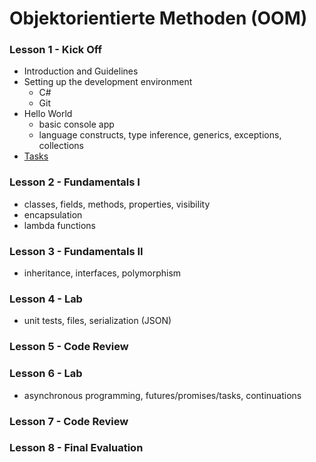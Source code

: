 # Objektorientierte Methoden (OOM)

### Lesson 1 - Kick Off
  * Introduction and Guidelines
  * Setting up the development environment
    * C#
    * Git
  * Hello World
    * basic console app
    * language constructs, type inference, generics, exceptions, collections
  * [Tasks](https://github.com/bicoom/oom/wiki/Lesson-1) 

### Lesson 2 - Fundamentals I
  * classes, fields, methods, properties, visibility
  * encapsulation
  * lambda functions

### Lesson 3 - Fundamentals II
  * inheritance, interfaces, polymorphism

### Lesson 4 - Lab
  * unit tests, files, serialization (JSON)

### Lesson 5 - Code Review

### Lesson 6 - Lab
  * asynchronous programming, futures/promises/tasks, continuations

### Lesson 7 - Code Review

### Lesson 8 - Final Evaluation
